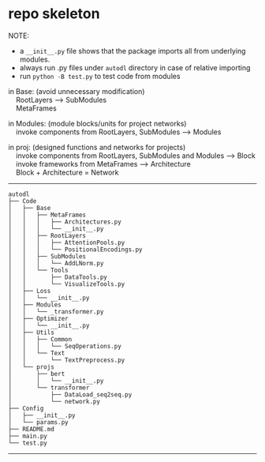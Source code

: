 # repo skeleton  
NOTE:  
* a `__init__.py` file shows that the package imports all from underlying modules.  
* always run .py files under `autodl` directory in case of relative importing  
* run `python -B test.py` to test code from modules  

in Base:  (avoid unnecessary modification)  
&nbsp;&nbsp;&nbsp;&nbsp;RootLayers --> SubModules  
&nbsp;&nbsp;&nbsp;&nbsp;MetaFrames  

in Modules:  (module blocks/units for project networks)  
&nbsp;&nbsp;&nbsp;&nbsp;invoke components from RootLayers, SubModules --> Modules  

in proj:  (designed functions and networks for projects)  
&nbsp;&nbsp;&nbsp;&nbsp;invoke components from RootLayers, SubModules and Modules --> Block  
&nbsp;&nbsp;&nbsp;&nbsp;invoke frameworks from MetaFrames                         --> Architecture  
&nbsp;&nbsp;&nbsp;&nbsp;Block + Architecture = Network  

---
    autodl
    ├── Code
    │   ├── Base
    │   │   ├── MetaFrames
    │   │   │   ├── Architectures.py
    │   │   │   └── __init__.py
    │   │   ├── RootLayers
    │   │   │   ├── AttentionPools.py
    │   │   │   └── PositionalEncodings.py
    │   │   ├── SubModules
    │   │   │   └── AddLNorm.py
    │   │   └── Tools
    │   │       ├── DataTools.py
    │   │       └── VisualizeTools.py
    │   ├── Loss
    │   │   └── __init__.py
    │   ├── Modules
    │   │   └── _transformer.py
    │   ├── Optimizer
    │   │   └── __init__.py
    │   ├── Utils
    │   │   ├── Common
    │   │   │   └── SeqOperations.py
    │   │   └── Text
    │   │       └── TextPreprocess.py
    │   └── projs
    │       ├── bert
    │       │   └── __init__.py
    │       └── transformer
    │           ├── DataLoad_seq2seq.py
    │           └── network.py
    ├── Config
    │   ├── __init__.py
    │   └── params.py
    ├── README.md
    ├── main.py
    └── test.py
---